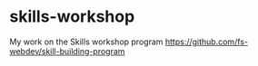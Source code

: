 # skills-workshop
My work on the Skills workshop program https://github.com/fs-webdev/skill-building-program
